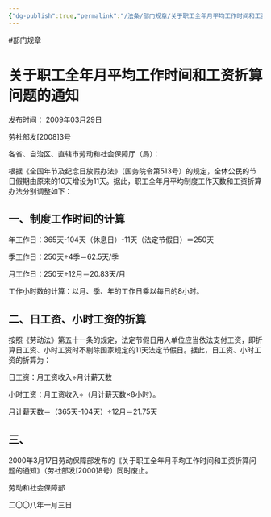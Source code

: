```yaml
---
{"dg-publish":true,"permalink":"/法条/部门规章/关于职工全年月平均工作时间和工资折算问题的通知/","created":"2025-03-04T14:22:21.325+08:00"}
---
```


#部门规章 
# 关于职工全年月平均工作时间和工资折算问题的通知

发布时间： 2009年03月29日 

劳社部发\[2008\]3号

各省、自治区、直辖市劳动和社会保障厅（局）：

根据《全国年节及纪念日放假办法》（国务院令第513号）的规定，全体公民的节日假期由原来的10天增设为11天。据此，职工全年月平均制度工作天数和工资折算办法分别调整如下：

## 一、制度工作时间的计算

年工作日：365天-104天（休息日）-11天（法定节假日）＝250天

季工作日：250天÷4季＝62.5天/季

月工作日：250天÷12月＝20.83天/月

工作小时数的计算：以月、季、年的工作日乘以每日的8小时。

## 二、日工资、小时工资的折算

按照《劳动法》第五十一条的规定，法定节假日用人单位应当依法支付工资，即折算日工资、小时工资时不剔除国家规定的11天法定节假日。据此，日工资、小时工资的折算为：

日工资：月工资收入÷月计薪天数

小时工资：月工资收入÷（月计薪天数×8小时）。

月计薪天数＝（365天-104天）÷12月＝21.75天

## 三、

2000年3月17日劳动保障部发布的《关于职工全年月平均工作时间和工资折算问题的通知》（劳社部发[2000]8号）同时废止。

劳动和社会保障部

二〇〇八年一月三日